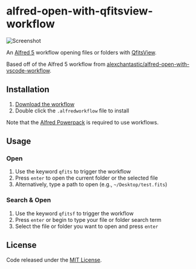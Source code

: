# alfred-open-with-qfitsview-workflow

![Screenshot](http://img.lmytime.com/i/2022/08/22/l3bly.png)

An [Alfred 5](https://www.alfredapp.com/) workflow opening files or folders with [QfitsView](https://www.mpe.mpg.de/~ott/QFitsView/).

Based off of the Alfred 5 workflow from [alexchantastic/alfred-open-with-vscode-workflow](https://github.com/alexchantastic/alfred-open-with-vscode-workflow).

## Installation

1. [Download the workflow](https://github.com/alexchantastic/alfred-open-with-vscode-workflow/releases/latest)
2. Double click the `.alfredworkflow` file to install

Note that the [Alfred Powerpack](https://www.alfredapp.com/powerpack/) is required to use workflows.

## Usage

### Open

1. Use the keyword `qfits` to trigger the workflow
2. Press `enter` to open the current folder or the selected file
3. Alternatively, type a path to open (e.g., `~/Desktop/test.fits`)

### Search & Open

1. Use the keyword `qfitsf` to trigger the workflow
2. Press `enter` or begin to type your file or folder search term
3. Select the file or folder you want to open and press `enter`

## License

Code released under the [MIT License](https://github.com/alexchantastic/alfred-open-with-vscode-workflow/blob/master/LICENSE).
